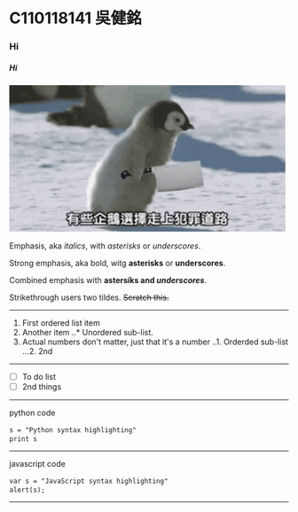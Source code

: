 # C110118141 吳健銘
### Hi
##### Hi
![TEST](企鵝.gif "有些企鵝...")


  
Emphasis, aka *italics*, with *asterisks* or *underscores*.

Strong emphasis, aka bold, witg **asterisks** or **underscores**.

Combined emphasis with **astersiks and *underscores***.

Strikethrough users two tildes. ~~Scratch this.~~

---
1. First ordered list item
2. Another item
    ..* Unordered sub-list.
3. Actual numbers don't matter, just that it's a number
    ..1. Orderded sub-list
    ...2. 2nd

---

- [ ] To do list
- [ ] 2nd things

---
python code
```python=
s = "Python syntax highlighting"
print s
```
---
javascript code
```javascript=
var s = "JavaScript syntax highlighting"
alert(s);
```
---
